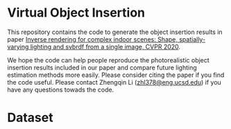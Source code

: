 # Virtual Object Insertion
This repository contains the code to generate the object insertion results in paper [Inverse rendering for complex indoor scenes: Shape, spatially-varying lighting and svbrdf from a single image, CVPR 2020](https://drive.google.com/file/d/17K3RrWQ48gQynOhZHq1g5sQgjLjoMiPk/view). 

We hope the code can help people reproduce the photorealistic object insertion results included in our paper and compare future lighting estimation methods more easily. Please consider citing the paper if you find the code useful. Please contact Zhengqin Li (zhl378@eng.ucsd.edu) if you have any questions towads the code. 

# Dataset
